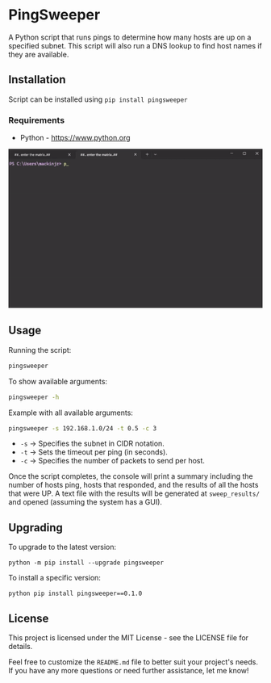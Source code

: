 # PingSweeper

A Python script that runs pings to determine how many hosts are up on a specified subnet. This script will also run a DNS lookup to find host names if they are available.

## Installation

Script can be installed using `pip install pingsweeper`

### Requirements

- Python - https://www.python.org

![Demo](docs/install_demo.gif)

## Usage

Running the script:
```sh
pingsweeper
```
To show available arguments:
```sh
pingsweeper -h
```
Example with all available arguments:
```sh
pingsweeper -s 192.168.1.0/24 -t 0.5 -c 3
```
 - `-s` → Specifies the subnet in CIDR notation.
 - `-t` → Sets the timeout per ping (in seconds).
 - `-c` → Specifies the number of packets to send per host.

Once the script completes, the console will print a summary including the number of hosts ping, hosts that responded, and the results of all the hosts that were UP. A text file with the results will be generated at `sweep_results/` and opened (assuming the system has a GUI).

## Upgrading

To upgrade to the latest version:
```shell
python -m pip install --upgrade pingsweeper
```
To install a specific version:
```shell
python pip install pingsweeper==0.1.0
```

## License

This project is licensed under the MIT License - see the LICENSE file for details.

Feel free to customize the `README.md` file to better suit your project's needs. If you have any more questions or need further assistance, let me know!